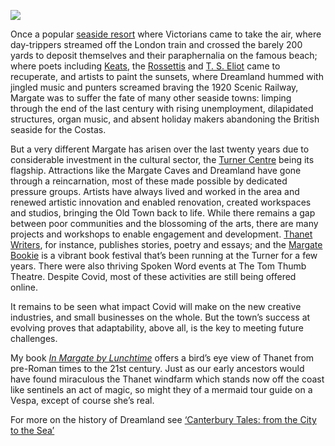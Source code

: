 <a href="https://www.kent-maps.online"><img src="https://kent-map.github.io/mdpress/juncture/ve-button.png"></a>
<param ve-config title="21st Century Margate " author="Maggie Harris" layout="vtl" 
banner="https://stor.artstor.org/stor/0d641b7a-318e-4c7f-8789-6452984df301">

<param ve-entity eid="Q618045" aliases="Margate">
<param ve-entity eid="Q3039291" alisases="Dreamland Margate">

Once a popular [seaside resort](/dickens/19c-margate) where Victorians came to take the air, where day-trippers streamed off the London train and crossed the barely 200 yards to deposit themselves and their paraphernalia on the famous beach; where poets including [Keats](/19c/19c-keats-margate/), the [Rossettis](/19c/19c-rossetti-biography) and [T. S. Eliot](/20c/20c-eliot-biography) came to recuperate, and artists to paint the sunsets, where Dreamland hummed with jingled music and punters screamed braving the 1920 Scenic Railway, Margate was to suffer the fate of many other seaside towns: limping through the end of the last century with rising unemployment, dilapidated structures, organ  music, and absent holiday makers abandoning the British seaside for the Costas. 
<param ve-image url="https://stor.artstor.org/stor/a1a47ab9-b7e5-4e64-9e2e-703827012850" label="Margate sign post"> 

But a very different Margate has arisen over the last twenty years due to considerable investment in the cultural sector, the [Turner Centre](https://turnercontemporary.org/) being its flagship. Attractions like the Margate Caves and Dreamland have gone through a reincarnation, most of these made possible by dedicated pressure groups. Artists have always lived and worked in the area and renewed artistic innovation and enabled renovation, created workspaces and studios, bringing the Old Town back to life. While there remains a gap between poor communities and the blossoming of the arts, there are many projects and workshops to enable engagement and development. [Thanet Writers](thanetwriters.com), for instance,  publishes stories, poetry and essays; and the [Margate Bookie](margatebookie.com) is a vibrant book festival that’s been running at the Turner for a few years. There were also thriving Spoken Word events at The Tom Thumb Theatre. Despite Covid, most of these activities are still being offered online.
<param ve-image url="https://stor.artstor.org/stor/08e67dca-f24b-42f5-80ac-d270d6756b99" label="Turner Contemporary" attribution= "Photography by Hufton and Crow, by kind permission of the Turner Contemporary"> 

It remains to be seen what impact Covid will make on the new creative industries, and small businesses on the whole. But the town’s success at evolving proves that adaptability, above all, is the key to meeting future challenges. 
<param ve-image url="https://stor.artstor.org/stor/ee7f84dc-a5b0-4c36-ad58-bb9a01682e54" label="Another Time by Anthony Gormley, Margate"> 

My book [_In Margate by Lunchtime_](/21c/21c-margate-lunchtime) offers a bird’s eye view of Thanet from pre-Roman times to the 21st century. Just as our early ancestors would have found miraculous the Thanet windfarm which stands now off the coast like sentinels  an act of magic, so might they of a mermaid tour guide on a Vespa, except of course she’s real. 
<param ve-image url="https://raw.githubusercontent.com/kent-map/images/main/21c/Kent_Maps_Mermaid_Transparent.jpg" label="Margate Mermaid" attribution="Heather Murdoch"> 

For more on the history of Dreamland see [‘Canterbury Tales: from the City to the Sea’](https://www.youtube.com/watch?v=461nK7mazNo)
<param ve-image url="https://upload.wikimedia.org/wikipedia/commons/6/65/Dreamland%2C_Margate_-_geograph.org.uk_-_1473130.jpg" label="Dreamland, Margate" attribution="Nigel Chadwick, CC BY-SA 2.0, via Wikimedia Commons"> 
